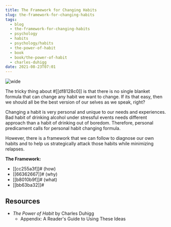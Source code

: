 ```yaml
---
title: The Framework for Changing Habits
slug: the-framework-for-changing-habits
tags:
  - blog
  - the-framework-for-changing-habits
  - psychology
  - habits
  - psychology/habits
  - the-power-of-habit
  - book
  - book/the-power-of-habit
  - charles-duhigg
date: 2021-08-23T07:01
---
```



![wide](https://cdn.pixabay.com/photo/2016/11/18/08/38/text-1833625_1280.jpg "image from Pixabay (cc)")

The tricky thing about #[[df8128c0]] is that there is no single blanket formula
that can change any habit we want to change. If its that easy, then we should
all be the best version of our selves as we speak, right?

Changing a habit is very personal and unique to our needs and experiences. Bad
habit of drinking alcohol under stressful events needs different approach than
a habit of drinking out of boredom. Therefore, personal predicament calls for
personal habit changing formula.

However, there is a framework that we can follow to diagnose our own habits and
to help us strategically attack those habits while minimizing relapses.

**The Framework:**

- [[cc255a3f]]# (how)
- [[66362667]]# (why)
- [[b8010b9f]]# (what)
- [[bb63ba32]]#

## Resources

- _The Power of Habit_ by Charles Duhigg
  - Appendix: A Reader's Guide to Using These Ideas


